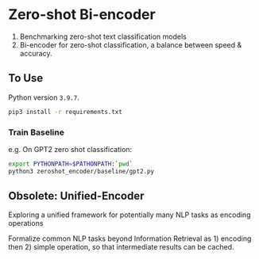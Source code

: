 # Zero-shot Bi-encoder 
1. Benchmarking zero-shot text classification models
2. Bi-encoder for zero-shot classification, a balance between speed & accuracy.




## To Use 
Python version `3.9.7`.

```bash
pip3 install -r requirements.txt
```


### Train Baseline 
e.g. On GPT2 zero shot classification: 
```bash
export PYTHONPATH=$PATHONPATH:`pwd`
python3 zeroshot_encoder/baseline/gpt2.py
```


## Obsolete: Unified-Encoder
Exploring a unified framework for potentially many NLP tasks as encoding operations



Formalize common NLP tasks beyond Information Retrieval as 1) encoding then 2) simple operation, so that intermediate results can be cached. 


